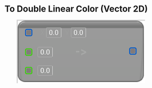 # To Double Linear Color (Vector 2D)

<figure><img src="To_Double_Linear_Color_(Vector_2D).png"></figure>